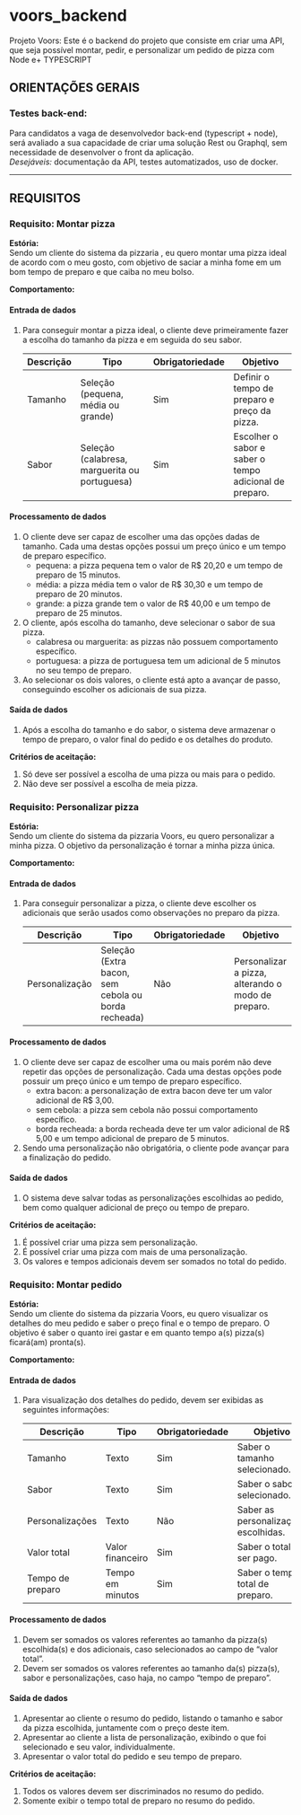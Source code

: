 # voors_backend
 Projeto Voors:  Este é o backend do  projeto que consiste em criar uma API, que seja possível montar, pedir, e personalizar um pedido de pizza com Node e+ TYPESCRIPT

## ORIENTAÇÕES GERAIS

### Testes back-end:
Para candidatos a vaga de desenvolvedor back-end (typescript + node), será avaliado a sua capacidade de criar uma solução Rest ou Graphql, sem necessidade de desenvolver o front da aplicação.  
*Desejáveis:* documentação da API, testes automatizados, uso de docker.

---

## REQUISITOS

### Requisito: Montar pizza

**Estória:**  
Sendo um cliente do sistema da pizzaria , eu quero montar uma pizza ideal de acordo com o meu gosto, com objetivo de saciar a minha fome em um bom tempo de preparo e que caiba no meu bolso.

**Comportamento:**
#### Entrada de dados
1. Para conseguir montar a pizza ideal, o cliente deve primeiramente fazer a escolha do tamanho da pizza e em seguida do seu sabor.
   
   **Descrição** | **Tipo** | **Obrigatoriedade** | **Objetivo**
   --------------|----------|----------------------|-------------
   Tamanho       | Seleção (pequena, média ou grande) | Sim | Definir o tempo de preparo e preço da pizza.
   Sabor         | Seleção (calabresa, marguerita ou portuguesa) | Sim | Escolher o sabor e saber o tempo adicional de preparo.

#### Processamento de dados
1. O cliente deve ser capaz de escolher uma das opções dadas de tamanho. Cada uma destas opções possui um preço único e um tempo de preparo específico.
   - pequena: a pizza pequena tem o valor de R$ 20,20 e um tempo de preparo de 15 minutos.
   - média: a pizza média tem o valor de R$ 30,30 e um tempo de preparo de 20 minutos.
   - grande: a pizza grande tem o valor de R$ 40,00 e um tempo de preparo de 25 minutos.
2. O cliente, após escolha do tamanho, deve selecionar o sabor de sua pizza.
   - calabresa ou marguerita: as pizzas não possuem comportamento específico.
   - portuguesa: a pizza de portuguesa tem um adicional de 5 minutos no seu tempo de preparo.
3. Ao selecionar os dois valores, o cliente está apto a avançar de passo, conseguindo escolher os adicionais de sua pizza.

#### Saída de dados
1. Após a escolha do tamanho e do sabor, o sistema deve armazenar o tempo de preparo, o valor final do pedido e os detalhes do produto.

**Critérios de aceitação:**
1. Só deve ser possível a escolha de uma pizza ou mais para o pedido.
2. Não deve ser possível a escolha de meia pizza.

### Requisito: Personalizar pizza

**Estória:**  
Sendo um cliente do sistema da pizzaria Voors, eu quero personalizar a minha pizza. O objetivo da personalização é tornar a minha pizza única.

**Comportamento:**
#### Entrada de dados
1. Para conseguir personalizar a pizza, o cliente deve escolher os adicionais que serão usados como observações no preparo da pizza.
   
   **Descrição** | **Tipo** | **Obrigatoriedade** | **Objetivo**
   --------------|----------|----------------------|-------------
   Personalização | Seleção (Extra bacon, sem cebola ou borda recheada) | Não | Personalizar a pizza, alterando o modo de preparo.

#### Processamento de dados
1. O cliente deve ser capaz de escolher uma ou mais porém não deve repetir das opções de personalização. Cada uma destas opções pode possuir um preço único e um tempo de preparo específico.
   - extra bacon: a personalização de extra bacon deve ter um valor adicional de R$ 3,00.
   - sem cebola: a pizza sem cebola não possui comportamento específico.
   - borda recheada: a borda recheada deve ter um valor adicional de R$ 5,00 e um tempo adicional de preparo de 5 minutos.
2. Sendo uma personalização não obrigatória, o cliente pode avançar para a finalização do pedido.

#### Saída de dados
1. O sistema deve salvar todas as personalizações escolhidas ao pedido, bem como qualquer adicional de preço ou tempo de preparo.

**Critérios de aceitação:**
1. É possível criar uma pizza sem personalização.
2. É possível criar uma pizza com mais de uma personalização.
3. Os valores e tempos adicionais devem ser somados no total do pedido.

### Requisito: Montar pedido

**Estória:**  
Sendo um cliente do sistema da pizzaria Voors, eu quero visualizar os detalhes do meu pedido e saber o preço final e o tempo de preparo. O objetivo é saber o quanto irei gastar e em quanto tempo a(s) pizza(s) ficará(am) pronta(s).

**Comportamento:**
#### Entrada de dados
1. Para visualização dos detalhes do pedido, devem ser exibidas as seguintes informações:
   
   **Descrição** | **Tipo** | **Obrigatoriedade** | **Objetivo**
   --------------|----------|----------------------|-------------
   Tamanho       | Texto    | Sim                  | Saber o tamanho selecionado.
   Sabor         | Texto    | Sim                  | Saber o sabor selecionado.
   Personalizações | Texto  | Não                  | Saber as personalizações escolhidas.
   Valor total   | Valor financeiro | Sim          | Saber o total a ser pago.
   Tempo de preparo | Tempo em minutos | Sim     | Saber o tempo total de preparo.

#### Processamento de dados
1. Devem ser somados os valores referentes ao tamanho da pizza(s) escolhida(s) e dos adicionais, caso selecionados ao campo de “valor total”.
2. Devem ser somados os valores referentes ao tamanho da(s) pizza(s), sabor e personalizações, caso haja, no campo “tempo de preparo”.

#### Saída de dados
1. Apresentar ao cliente o resumo do pedido, listando o tamanho e sabor da pizza escolhida, juntamente com o preço deste item.
2. Apresentar ao cliente a lista de personalização, exibindo o que foi selecionado e seu valor, individualmente.
3. Apresentar o valor total do pedido e seu tempo de preparo.

**Critérios de aceitação:**
1. Todos os valores devem ser discriminados no resumo do pedido.
2. Somente exibir o tempo total de preparo no resumo do pedido.
